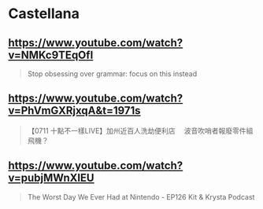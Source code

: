# Castellana

## https://www.youtube.com/watch?v=NMKc9TEqOfI
>  Stop obsessing over grammar: focus on this instead

## https://www.youtube.com/watch?v=PhVmGXRjxqA&t=1971s 

> 【0711 十點不一樣LIVE】加州近百人洗劫便利店　 波音吹哨者報廢零件組飛機？

## https://www.youtube.com/watch?v=pubjMWnXIEU

> The Worst Day We Ever Had at Nintendo - EP126 Kit & Krysta Podcast 
